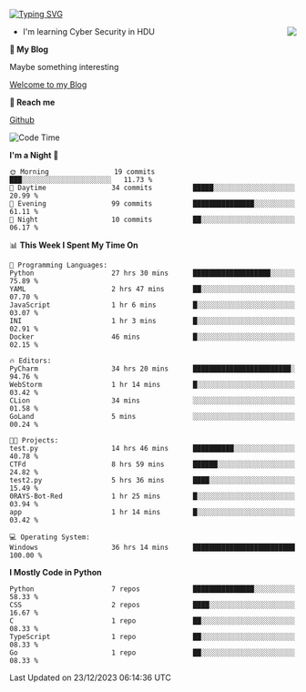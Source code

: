 [![Typing SVG](https://readme-typing-svg.herokuapp.com?font=Fira+Code&pause=1000&random=false&width=450&height=60&lines=Hello+%F0%9F%91%8B%F0%9F%8F%BB;I'm+JBNRZ)](https://git.io/typing-svg)

<a href="#">
  <img align="right" src="https://github-readme-stats.vercel.app/api?username=JBNRZ&show_icons=true&bg_color=15,f2f7fd,E0EAFC" />
</a>

- I'm learning Cyber Security in HDU

 **🌱 My Blog**

Maybe something interesting

[Welcome to my Blog](https://jbnrz.com.cn/)

 **💬 Reach me** 

[Github](https://github.com/JBNRZ)


<!--START_SECTION:waka-->
![Code Time](http://img.shields.io/badge/Code%20Time-221%20hrs%2057%20mins-blue)

**I'm a Night 🦉** 

```text
🌞 Morning                19 commits          ███░░░░░░░░░░░░░░░░░░░░░░   11.73 % 
🌆 Daytime                34 commits          █████░░░░░░░░░░░░░░░░░░░░   20.99 % 
🌃 Evening                99 commits          ███████████████░░░░░░░░░░   61.11 % 
🌙 Night                  10 commits          ██░░░░░░░░░░░░░░░░░░░░░░░   06.17 % 
```


📊 **This Week I Spent My Time On** 

```text
💬 Programming Languages: 
Python                   27 hrs 30 mins      ███████████████████░░░░░░   75.89 % 
YAML                     2 hrs 47 mins       ██░░░░░░░░░░░░░░░░░░░░░░░   07.70 % 
JavaScript               1 hr 6 mins         █░░░░░░░░░░░░░░░░░░░░░░░░   03.07 % 
INI                      1 hr 3 mins         █░░░░░░░░░░░░░░░░░░░░░░░░   02.91 % 
Docker                   46 mins             █░░░░░░░░░░░░░░░░░░░░░░░░   02.15 % 

🔥 Editors: 
PyCharm                  34 hrs 20 mins      ████████████████████████░   94.76 % 
WebStorm                 1 hr 14 mins        █░░░░░░░░░░░░░░░░░░░░░░░░   03.42 % 
CLion                    34 mins             ░░░░░░░░░░░░░░░░░░░░░░░░░   01.58 % 
GoLand                   5 mins              ░░░░░░░░░░░░░░░░░░░░░░░░░   00.24 % 

🐱‍💻 Projects: 
test.py                  14 hrs 46 mins      ██████████░░░░░░░░░░░░░░░   40.78 % 
CTFd                     8 hrs 59 mins       ██████░░░░░░░░░░░░░░░░░░░   24.82 % 
test2.py                 5 hrs 36 mins       ████░░░░░░░░░░░░░░░░░░░░░   15.49 % 
0RAYS-Bot-Red            1 hr 25 mins        █░░░░░░░░░░░░░░░░░░░░░░░░   03.94 % 
app                      1 hr 14 mins        █░░░░░░░░░░░░░░░░░░░░░░░░   03.42 % 

💻 Operating System: 
Windows                  36 hrs 14 mins      █████████████████████████   100.00 % 
```

**I Mostly Code in Python** 

```text
Python                   7 repos             ███████████████░░░░░░░░░░   58.33 % 
CSS                      2 repos             ████░░░░░░░░░░░░░░░░░░░░░   16.67 % 
C                        1 repo              ██░░░░░░░░░░░░░░░░░░░░░░░   08.33 % 
TypeScript               1 repo              ██░░░░░░░░░░░░░░░░░░░░░░░   08.33 % 
Go                       1 repo              ██░░░░░░░░░░░░░░░░░░░░░░░   08.33 % 
```




 Last Updated on 23/12/2023 06:14:36 UTC
<!--END_SECTION:waka-->
